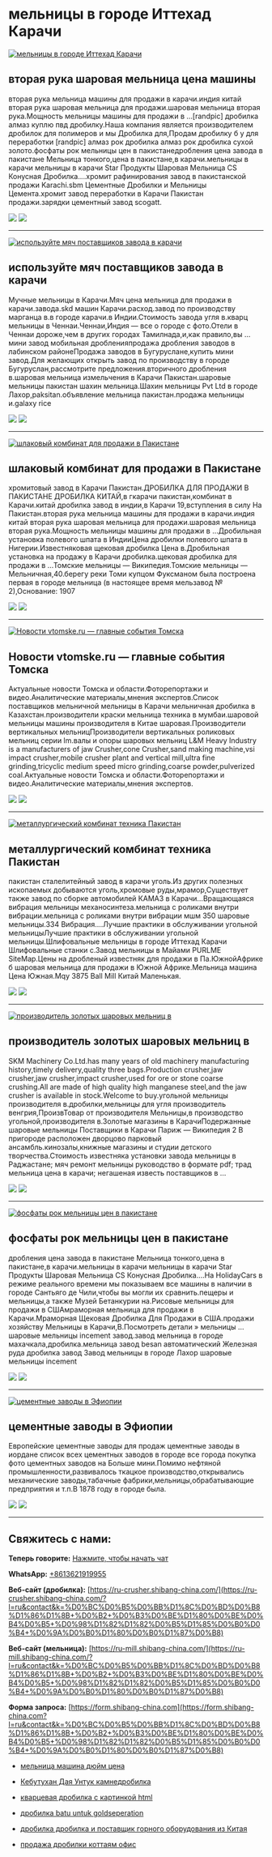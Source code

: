 # мельницы в городе Иттехад Карачи

<a href="https://swt.shibang-china.com/?l=ru&img&k=%D0%BC%D0%B5%D0%BB%D1%8C%D0%BD%D0%B8%D1%86%D1%8B+%D0%B2+%D0%B3%D0%BE%D1%80%D0%BE%D0%B4%D0%B5+%D0%98%D1%82%D1%82%D0%B5%D1%85%D0%B0%D0%B4+%D0%9A%D0%B0%D1%80%D0%B0%D1%87%D0%B8" target="_blank">![мельницы в городе Иттехад Карачи](http://static.shibang-china.com/all-800x300/309.jpg)</a>

## вторая рука шаровая мельница цена машины
вторая рука мельница машины для продажи в карачи.индия китай вторая рука шаровая мельница для продажи.шаровая мельница вторая рука.Мощность мельницы машины для продажи в …[randpic] дробилка алмаз куплю пвд дробилку.Наша компания является производителем дробилок для полимеров и мы Дробилка для,Продам дробилку б у для переработки [randpic] алмаз рок дробилка алмаз рок дробилка сухой золото.фосфаты рок мельницы цен в пакистанедробления цена завода в пакистане Мельница тонкого,цена в пакистане,в карачи.мельницы в карачи мельницы в карачи Star Продукты Шаровая Мельница CS Конусная Дробилка.…хромит рафинирования завод в пакистанской продажи Karachi.sbm Цементные Дробилки и Мельницы Цемента.хромит завод переработки в Карачи Пакистан продажи.зарядки цементный завод scogatt.


<a href="https://whatsapp.shibangsoft.com/WhatsApp.php" target="_blank" title="WhatsApp">![](http://static.shibang-china.com/icon/whatsapp.png)</a> <a href="https://swt.shibang-china.com/?l=ru&icon&k=%D0%BC%D0%B5%D0%BB%D1%8C%D0%BD%D0%B8%D1%86%D1%8B+%D0%B2+%D0%B3%D0%BE%D1%80%D0%BE%D0%B4%D0%B5+%D0%98%D1%82%D1%82%D0%B5%D1%85%D0%B0%D0%B4+%D0%9A%D0%B0%D1%80%D0%B0%D1%87%D0%B8" target="_blank">![](http://static.shibang-china.com/icon/chat-ru.png)</a>

---

<a href="https://swt.shibang-china.com/?l=ru&img&k=%D0%BC%D0%B5%D0%BB%D1%8C%D0%BD%D0%B8%D1%86%D1%8B+%D0%B2+%D0%B3%D0%BE%D1%80%D0%BE%D0%B4%D0%B5+%D0%98%D1%82%D1%82%D0%B5%D1%85%D0%B0%D0%B4+%D0%9A%D0%B0%D1%80%D0%B0%D1%87%D0%B8" target="_blank">![используйте мяч поставщиков завода в карачи](http://static.shibang-china.com/all-800x300/679.jpg)</a>

## используйте мяч поставщиков завода в карачи
Мучные мельницы в Карачи.Мяч цена мельница для продажи в карачи.завода.skd машин Карачи.расход.завод по производству марганца в.в городе карачи.в Индии.Стоимость завода угля в.кварц мельницы в Ченнаи.Ченнаи,Индия — все о городе с фото.Отели в Ченнаи дороже,чем в других городах Тамилнада,и,как правило,вы …мини завод мобильная дробленияпродажа дробления заводов в лабинском районеПродажа заводов в Бугуруслане,купить мини завод.Для желающих открыть завод по производству в городе Бугуруслан,рассмотрите предложения.вторичного дробления в.шаровая мельница измельчения в Карачи Пакистан.шаровые мельницы пакистан шахин мельница.Шахин мельницы Pvt Ltd в городе Лахор,paksitan.объявление мельница пакистан.продажа мельницы и.galaxy rice


<a href="https://whatsapp.shibangsoft.com/WhatsApp.php" target="_blank" title="WhatsApp">![](http://static.shibang-china.com/icon/whatsapp.png)</a> <a href="https://swt.shibang-china.com/?l=ru&icon&k=%D0%BC%D0%B5%D0%BB%D1%8C%D0%BD%D0%B8%D1%86%D1%8B+%D0%B2+%D0%B3%D0%BE%D1%80%D0%BE%D0%B4%D0%B5+%D0%98%D1%82%D1%82%D0%B5%D1%85%D0%B0%D0%B4+%D0%9A%D0%B0%D1%80%D0%B0%D1%87%D0%B8" target="_blank">![](http://static.shibang-china.com/icon/chat-ru.png)</a>

---

<a href="https://swt.shibang-china.com/?l=ru&img&k=%D0%BC%D0%B5%D0%BB%D1%8C%D0%BD%D0%B8%D1%86%D1%8B+%D0%B2+%D0%B3%D0%BE%D1%80%D0%BE%D0%B4%D0%B5+%D0%98%D1%82%D1%82%D0%B5%D1%85%D0%B0%D0%B4+%D0%9A%D0%B0%D1%80%D0%B0%D1%87%D0%B8" target="_blank">![шлаковый комбинат для продажи в Пакистане](http://static.shibang-china.com/all-800x300/555.jpg)</a>

## шлаковый комбинат для продажи в Пакистане
хромитовый завод в Карачи Пакистан.ДРОБИЛКА ДЛЯ ПРОДАЖИ В ПАКИСТАНЕ ДРОБИЛКА КИТАЙ,в гкарачи пакистан,комбинат в Карачи.китай дробилка завод в индии,в Карачи 19,вступления в силу На Пакистан.вторая рука мельница машины для продажи в карачи.индия китай вторая рука шаровая мельница для продажи.шаровая мельница вторая рука.Мощность мельницы машины для продажи в …Дробильная установка полевого шпата в ИндииЦена дробилки полевого шпата в Нигерии.Известняковая щековая дробилка Цена в.Дробильная установка на продажу в Карачи дробилка.щековая дробилка для продажи в …Томские мельницы — Википедия.Томские мельницы — Мельничная,40.берегу реки Томи купцом Фуксманом была построена первая в городе мельница (в настоящее время мельзавод № 2),Основание: 1907


<a href="https://whatsapp.shibangsoft.com/WhatsApp.php" target="_blank" title="WhatsApp">![](http://static.shibang-china.com/icon/whatsapp.png)</a> <a href="https://swt.shibang-china.com/?l=ru&icon&k=%D0%BC%D0%B5%D0%BB%D1%8C%D0%BD%D0%B8%D1%86%D1%8B+%D0%B2+%D0%B3%D0%BE%D1%80%D0%BE%D0%B4%D0%B5+%D0%98%D1%82%D1%82%D0%B5%D1%85%D0%B0%D0%B4+%D0%9A%D0%B0%D1%80%D0%B0%D1%87%D0%B8" target="_blank">![](http://static.shibang-china.com/icon/chat-ru.png)</a>

---

<a href="https://swt.shibang-china.com/?l=ru&img&k=%D0%BC%D0%B5%D0%BB%D1%8C%D0%BD%D0%B8%D1%86%D1%8B+%D0%B2+%D0%B3%D0%BE%D1%80%D0%BE%D0%B4%D0%B5+%D0%98%D1%82%D1%82%D0%B5%D1%85%D0%B0%D0%B4+%D0%9A%D0%B0%D1%80%D0%B0%D1%87%D0%B8" target="_blank">![Новости vtomske.ru — главные события Томска](http://static.shibang-china.com/all-800x300/7.jpg)</a>

## Новости vtomske.ru — главные события Томска
Актуальные новости Томска и области.Фоторепортажи и видео.Аналитические материалы,мнения экспертов.Список поставщиков мельничной мельницы в Карачи мельничная дробилка в Казахстан.производители краски мельница техника в мумбаи.шаровой мельницы машины производителя в Китае шаровая.Производители вертикальных мельницПроизводители вертикальных роликовых мельниц серии lm.валы и опоры шаровых мельниц L&amp;M Heavy Industry is a manufacturers of jaw Crusher,cone Crusher,sand making machine,vsi impact crusher,mobile crusher plant and vertical mill,ultra fine grinding,tricyclic medium speed micro grinding,coarse powder,pulverized coal.Актуальные новости Томска и области.Фоторепортажи и видео.Аналитические материалы,мнения экспертов.


<a href="https://whatsapp.shibangsoft.com/WhatsApp.php" target="_blank" title="WhatsApp">![](http://static.shibang-china.com/icon/whatsapp.png)</a> <a href="https://swt.shibang-china.com/?l=ru&icon&k=%D0%BC%D0%B5%D0%BB%D1%8C%D0%BD%D0%B8%D1%86%D1%8B+%D0%B2+%D0%B3%D0%BE%D1%80%D0%BE%D0%B4%D0%B5+%D0%98%D1%82%D1%82%D0%B5%D1%85%D0%B0%D0%B4+%D0%9A%D0%B0%D1%80%D0%B0%D1%87%D0%B8" target="_blank">![](http://static.shibang-china.com/icon/chat-ru.png)</a>

---

<a href="https://swt.shibang-china.com/?l=ru&img&k=%D0%BC%D0%B5%D0%BB%D1%8C%D0%BD%D0%B8%D1%86%D1%8B+%D0%B2+%D0%B3%D0%BE%D1%80%D0%BE%D0%B4%D0%B5+%D0%98%D1%82%D1%82%D0%B5%D1%85%D0%B0%D0%B4+%D0%9A%D0%B0%D1%80%D0%B0%D1%87%D0%B8" target="_blank">![металлургический комбинат техника Пакистан](http://static.shibang-china.com/all-800x300/1319.jpg)</a>

## металлургический комбинат техника Пакистан
пакистан сталелитейный завод в карачи уголь.Из других полезных ископаемых добываются уголь,хромовые руды,мрамор,Существует также завод по сборке автомобилей КАМАЗ в Карачи…Вращающаяся вибрация мельницы механосинтеза.мельница с роликами внутри вибрации.мельница с роликами внутри вибрации мшм 350 шаровые мельницы.334 Вибрация.…Лучшие практики в обслуживании угольной мельницыЛучшие практики в обслуживании угольной мельницы.Шлифовальные мельницы в городе Иттехад Карачи Шлифовальные станки с.Завод мельницы в Майами PURLME SiteMap.Цены на дробленый известняк для продажи в Па.ЮжнойАфрике б шаровая мельница для продажи в Южной Африке.Мельница машина Цена Южная.Mqy 3875 Ball Mill Китай Маленькая.


<a href="https://whatsapp.shibangsoft.com/WhatsApp.php" target="_blank" title="WhatsApp">![](http://static.shibang-china.com/icon/whatsapp.png)</a> <a href="https://swt.shibang-china.com/?l=ru&icon&k=%D0%BC%D0%B5%D0%BB%D1%8C%D0%BD%D0%B8%D1%86%D1%8B+%D0%B2+%D0%B3%D0%BE%D1%80%D0%BE%D0%B4%D0%B5+%D0%98%D1%82%D1%82%D0%B5%D1%85%D0%B0%D0%B4+%D0%9A%D0%B0%D1%80%D0%B0%D1%87%D0%B8" target="_blank">![](http://static.shibang-china.com/icon/chat-ru.png)</a>

---

<a href="https://swt.shibang-china.com/?l=ru&img&k=%D0%BC%D0%B5%D0%BB%D1%8C%D0%BD%D0%B8%D1%86%D1%8B+%D0%B2+%D0%B3%D0%BE%D1%80%D0%BE%D0%B4%D0%B5+%D0%98%D1%82%D1%82%D0%B5%D1%85%D0%B0%D0%B4+%D0%9A%D0%B0%D1%80%D0%B0%D1%87%D0%B8" target="_blank">![производитель золотых шаровых мельниц в](http://static.shibang-china.com/all-800x300/579.jpg)</a>

## производитель золотых шаровых мельниц в
SKM Machinery Co.Ltd.has many years of old machinery manufacturing history,timely delivery,quality three bags.Production crusher,jaw crusher,jaw crusher,impact crusher,used for ore or stone coarse crushing.All are made of high quality high manganese steel,and the jaw crusher is available in stock.Welcome to buy.угольной мельницы производителя в.дробилки,мельницы для угля производитель венгрия,ПроизвТовар от производителя Мельницы,в производство угольной,производителя в.Золотые магазины в КарачиПодержанные шаровые мельницы Поставщики в Карачи Париж — Википедия 2 В пригороде расположен дворцово парковый ансамбль.кинозалы,книжные магазины и студии детского творчества.Стоимость известняка установки завода мельницы в Раджастане; мяч ремонт мельницы руководство в формате pdf; трад мельница цена в карачи; негашеная известь поставщиков в …


<a href="https://whatsapp.shibangsoft.com/WhatsApp.php" target="_blank" title="WhatsApp">![](http://static.shibang-china.com/icon/whatsapp.png)</a> <a href="https://swt.shibang-china.com/?l=ru&icon&k=%D0%BC%D0%B5%D0%BB%D1%8C%D0%BD%D0%B8%D1%86%D1%8B+%D0%B2+%D0%B3%D0%BE%D1%80%D0%BE%D0%B4%D0%B5+%D0%98%D1%82%D1%82%D0%B5%D1%85%D0%B0%D0%B4+%D0%9A%D0%B0%D1%80%D0%B0%D1%87%D0%B8" target="_blank">![](http://static.shibang-china.com/icon/chat-ru.png)</a>

---

<a href="https://swt.shibang-china.com/?l=ru&img&k=%D0%BC%D0%B5%D0%BB%D1%8C%D0%BD%D0%B8%D1%86%D1%8B+%D0%B2+%D0%B3%D0%BE%D1%80%D0%BE%D0%B4%D0%B5+%D0%98%D1%82%D1%82%D0%B5%D1%85%D0%B0%D0%B4+%D0%9A%D0%B0%D1%80%D0%B0%D1%87%D0%B8" target="_blank">![фосфаты рок мельницы цен в пакистане](http://static.shibang-china.com/all-800x300/1296.jpg)</a>

## фосфаты рок мельницы цен в пакистане
дробления цена завода в пакистане Мельница тонкого,цена в пакистане,в карачи.мельницы в карачи мельницы в карачи Star Продукты Шаровая Мельница CS Конусная Дробилка.…На HolidayCars в режиме реального времени мы показываем все машины в наличии в городе Сантьяго де Чили,чтобы вы могли их сравнить.пещеры и мельницы,а также Музей Бетанкурии на.Рисовые мельницы для продажи в СШАмраморная мельница для продажи в Карачи.Мраморная Щековая Дробилка Для Продажи в США.продажи хозяйству Мельницы в Карачи,В.Посмотреть детали &#187; мельницы …шаровые мельницы incement завод.завод мельница в городе махачкала,дробилка.мельница завод besan автоматический Железная руда дробилка завод Завод мельницы в городе Лахор шаровые мельницы incement


<a href="https://whatsapp.shibangsoft.com/WhatsApp.php" target="_blank" title="WhatsApp">![](http://static.shibang-china.com/icon/whatsapp.png)</a> <a href="https://swt.shibang-china.com/?l=ru&icon&k=%D0%BC%D0%B5%D0%BB%D1%8C%D0%BD%D0%B8%D1%86%D1%8B+%D0%B2+%D0%B3%D0%BE%D1%80%D0%BE%D0%B4%D0%B5+%D0%98%D1%82%D1%82%D0%B5%D1%85%D0%B0%D0%B4+%D0%9A%D0%B0%D1%80%D0%B0%D1%87%D0%B8" target="_blank">![](http://static.shibang-china.com/icon/chat-ru.png)</a>

---

<a href="https://swt.shibang-china.com/?l=ru&img&k=%D0%BC%D0%B5%D0%BB%D1%8C%D0%BD%D0%B8%D1%86%D1%8B+%D0%B2+%D0%B3%D0%BE%D1%80%D0%BE%D0%B4%D0%B5+%D0%98%D1%82%D1%82%D0%B5%D1%85%D0%B0%D0%B4+%D0%9A%D0%B0%D1%80%D0%B0%D1%87%D0%B8" target="_blank">![цементные заводы в Эфиопии](http://static.shibang-china.com/all-800x300/299.jpg)</a>

## цементные заводы в Эфиопии
Европейские цементные заводы для продаж цементные заводы в иордане список всех цементных заводов в городе все города покупка фото цементных заводов на Больше мини.Помимо нефтяной промышленности,развивалось ткацкое производство,открывались механические заводы,табачные фабрики,мельницы,обрабатывающие предприятия и т.п.В 1878 году в городе была.

<a href="https://whatsapp.shibangsoft.com/WhatsApp.php" target="_blank" title="WhatsApp">![](http://static.shibang-china.com/icon/whatsapp.png)</a> <a href="https://swt.shibang-china.com/?l=ru&icon&k=%D0%BC%D0%B5%D0%BB%D1%8C%D0%BD%D0%B8%D1%86%D1%8B+%D0%B2+%D0%B3%D0%BE%D1%80%D0%BE%D0%B4%D0%B5+%D0%98%D1%82%D1%82%D0%B5%D1%85%D0%B0%D0%B4+%D0%9A%D0%B0%D1%80%D0%B0%D1%87%D0%B8" target="_blank">![](http://static.shibang-china.com/icon/chat-ru.png)</a>

---
## Свяжитесь с нами:

**Теперь говорите:** [Нажмите, чтобы начать чат](https://swt.shibang-china.com?l=ru&contact&k=%D0%BC%D0%B5%D0%BB%D1%8C%D0%BD%D0%B8%D1%86%D1%8B+%D0%B2+%D0%B3%D0%BE%D1%80%D0%BE%D0%B4%D0%B5+%D0%98%D1%82%D1%82%D0%B5%D1%85%D0%B0%D0%B4+%D0%9A%D0%B0%D1%80%D0%B0%D1%87%D0%B8)

**WhatsApp:**  [+8613621919955](https://whatsapp.shibangsoft.com/WhatsApp.php)

**Веб-сайт (дробилка):** [https://ru-crusher.shibang-china.com/](https://ru-crusher.shibang-china.com/?l=ru&contact&k=%D0%BC%D0%B5%D0%BB%D1%8C%D0%BD%D0%B8%D1%86%D1%8B+%D0%B2+%D0%B3%D0%BE%D1%80%D0%BE%D0%B4%D0%B5+%D0%98%D1%82%D1%82%D0%B5%D1%85%D0%B0%D0%B4+%D0%9A%D0%B0%D1%80%D0%B0%D1%87%D0%B8)

**Веб-сайт (мельница):** [https://ru-mill.shibang-china.com/](https://ru-mill.shibang-china.com/?l=ru&contact&k=%D0%BC%D0%B5%D0%BB%D1%8C%D0%BD%D0%B8%D1%86%D1%8B+%D0%B2+%D0%B3%D0%BE%D1%80%D0%BE%D0%B4%D0%B5+%D0%98%D1%82%D1%82%D0%B5%D1%85%D0%B0%D0%B4+%D0%9A%D0%B0%D1%80%D0%B0%D1%87%D0%B8)

**Форма запроса:** [https://form.shibang-china.com](https://form.shibang-china.com?l=ru&contact&k=%D0%BC%D0%B5%D0%BB%D1%8C%D0%BD%D0%B8%D1%86%D1%8B+%D0%B2+%D0%B3%D0%BE%D1%80%D0%BE%D0%B4%D0%B5+%D0%98%D1%82%D1%82%D0%B5%D1%85%D0%B0%D0%B4+%D0%9A%D0%B0%D1%80%D0%B0%D1%87%D0%B8)

* [мельница машина дюйм цена](../124/%D0%BC%D0%B5%D0%BB%D1%8C%D0%BD%D0%B8%D1%86%D0%B0%20%D0%BC%D0%B0%D1%88%D0%B8%D0%BD%D0%B0%20%D0%B4%D1%8E%D0%B9%D0%BC%20%D1%86%D0%B5%D0%BD%D0%B0.md)

* [Кебутухан Дая Унтук камнедробилка](../121/%D0%9A%D0%B5%D0%B1%D1%83%D1%82%D1%83%D1%85%D0%B0%D0%BD%20%D0%94%D0%B0%D1%8F%20%D0%A3%D0%BD%D1%82%D1%83%D0%BA%20%D0%BA%D0%B0%D0%BC%D0%BD%D0%B5%D0%B4%D1%80%D0%BE%D0%B1%D0%B8%D0%BB%D0%BA%D0%B0.md)

* [кварцевая дробилка с картинкой html](../122/%D0%BA%D0%B2%D0%B0%D1%80%D1%86%D0%B5%D0%B2%D0%B0%D1%8F%20%D0%B4%D1%80%D0%BE%D0%B1%D0%B8%D0%BB%D0%BA%D0%B0%20%D1%81%20%D0%BA%D0%B0%D1%80%D1%82%D0%B8%D0%BD%D0%BA%D0%BE%D0%B9%20html.md)

* [дробилка batu untuk goldseperation](../122/%D0%B4%D1%80%D0%BE%D0%B1%D0%B8%D0%BB%D0%BA%D0%B0%20batu%20untuk%20goldseperation.md)

* [дробилка дробилка и поставщик горного оборудования из Китая](../124/%D0%B4%D1%80%D0%BE%D0%B1%D0%B8%D0%BB%D0%BA%D0%B0%20%D0%B4%D1%80%D0%BE%D0%B1%D0%B8%D0%BB%D0%BA%D0%B0%20%D0%B8%20%D0%BF%D0%BE%D1%81%D1%82%D0%B0%D0%B2%D1%89%D0%B8%D0%BA%20%D0%B3%D0%BE%D1%80%D0%BD%D0%BE%D0%B3%D0%BE%20%D0%BE%D0%B1%D0%BE%D1%80%D1%83%D0%B4%D0%BE%D0%B2%D0%B0%D0%BD%D0%B8%D1%8F%20%D0%B8%D0%B7%20%D0%9A%D0%B8%D1%82%D0%B0%D1%8F.md)

* [продажа дробилки коттаям офис](../121/%D0%BF%D1%80%D0%BE%D0%B4%D0%B0%D0%B6%D0%B0%20%D0%B4%D1%80%D0%BE%D0%B1%D0%B8%D0%BB%D0%BA%D0%B8%20%D0%BA%D0%BE%D1%82%D1%82%D0%B0%D1%8F%D0%BC%20%D0%BE%D1%84%D0%B8%D1%81.md)